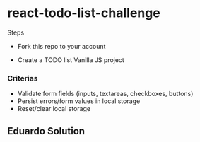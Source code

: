 # react-todo-list-challenge

Steps
- Fork this repo to your account

- Create a TODO list Vanilla JS project

### Criterias
- Validate form fields (inputs, textareas, checkboxes, buttons)
- Persist errors/form values in local storage
- Reset/clear local storage

## Eduardo Solution

